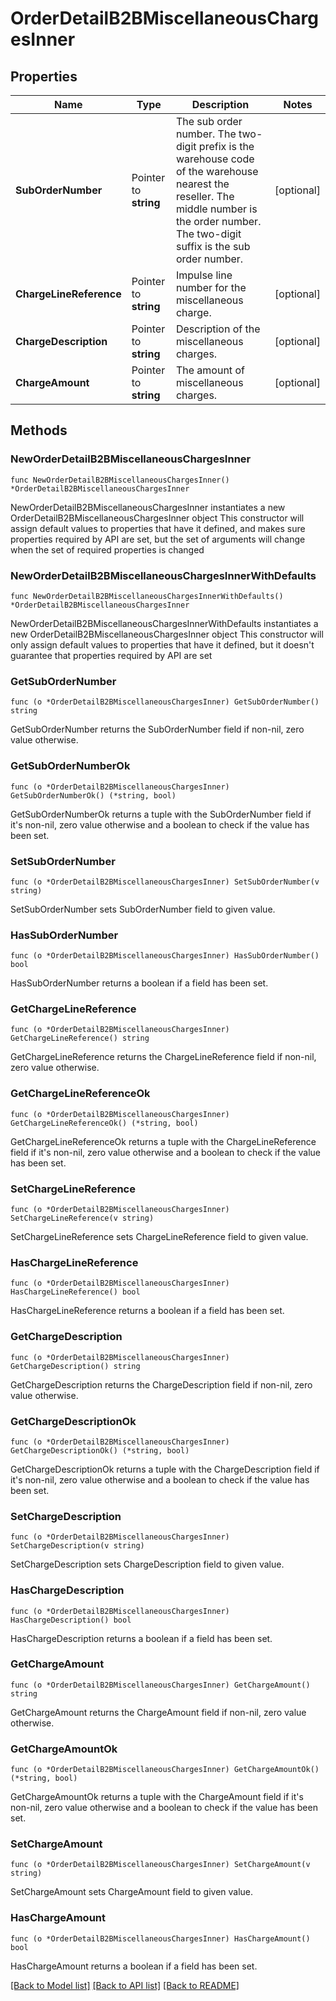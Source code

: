 # OrderDetailB2BMiscellaneousChargesInner

## Properties

Name | Type | Description | Notes
------------ | ------------- | ------------- | -------------
**SubOrderNumber** | Pointer to **string** | The sub order number. The two-digit prefix is the warehouse code of the warehouse nearest the reseller. The middle number is the order number. The two-digit suffix is the sub order number. | [optional] 
**ChargeLineReference** | Pointer to **string** | Impulse line number for the miscellaneous charge. | [optional] 
**ChargeDescription** | Pointer to **string** | Description of the miscellaneous charges. | [optional] 
**ChargeAmount** | Pointer to **string** | The amount of miscellaneous charges. | [optional] 

## Methods

### NewOrderDetailB2BMiscellaneousChargesInner

`func NewOrderDetailB2BMiscellaneousChargesInner() *OrderDetailB2BMiscellaneousChargesInner`

NewOrderDetailB2BMiscellaneousChargesInner instantiates a new OrderDetailB2BMiscellaneousChargesInner object
This constructor will assign default values to properties that have it defined,
and makes sure properties required by API are set, but the set of arguments
will change when the set of required properties is changed

### NewOrderDetailB2BMiscellaneousChargesInnerWithDefaults

`func NewOrderDetailB2BMiscellaneousChargesInnerWithDefaults() *OrderDetailB2BMiscellaneousChargesInner`

NewOrderDetailB2BMiscellaneousChargesInnerWithDefaults instantiates a new OrderDetailB2BMiscellaneousChargesInner object
This constructor will only assign default values to properties that have it defined,
but it doesn't guarantee that properties required by API are set

### GetSubOrderNumber

`func (o *OrderDetailB2BMiscellaneousChargesInner) GetSubOrderNumber() string`

GetSubOrderNumber returns the SubOrderNumber field if non-nil, zero value otherwise.

### GetSubOrderNumberOk

`func (o *OrderDetailB2BMiscellaneousChargesInner) GetSubOrderNumberOk() (*string, bool)`

GetSubOrderNumberOk returns a tuple with the SubOrderNumber field if it's non-nil, zero value otherwise
and a boolean to check if the value has been set.

### SetSubOrderNumber

`func (o *OrderDetailB2BMiscellaneousChargesInner) SetSubOrderNumber(v string)`

SetSubOrderNumber sets SubOrderNumber field to given value.

### HasSubOrderNumber

`func (o *OrderDetailB2BMiscellaneousChargesInner) HasSubOrderNumber() bool`

HasSubOrderNumber returns a boolean if a field has been set.

### GetChargeLineReference

`func (o *OrderDetailB2BMiscellaneousChargesInner) GetChargeLineReference() string`

GetChargeLineReference returns the ChargeLineReference field if non-nil, zero value otherwise.

### GetChargeLineReferenceOk

`func (o *OrderDetailB2BMiscellaneousChargesInner) GetChargeLineReferenceOk() (*string, bool)`

GetChargeLineReferenceOk returns a tuple with the ChargeLineReference field if it's non-nil, zero value otherwise
and a boolean to check if the value has been set.

### SetChargeLineReference

`func (o *OrderDetailB2BMiscellaneousChargesInner) SetChargeLineReference(v string)`

SetChargeLineReference sets ChargeLineReference field to given value.

### HasChargeLineReference

`func (o *OrderDetailB2BMiscellaneousChargesInner) HasChargeLineReference() bool`

HasChargeLineReference returns a boolean if a field has been set.

### GetChargeDescription

`func (o *OrderDetailB2BMiscellaneousChargesInner) GetChargeDescription() string`

GetChargeDescription returns the ChargeDescription field if non-nil, zero value otherwise.

### GetChargeDescriptionOk

`func (o *OrderDetailB2BMiscellaneousChargesInner) GetChargeDescriptionOk() (*string, bool)`

GetChargeDescriptionOk returns a tuple with the ChargeDescription field if it's non-nil, zero value otherwise
and a boolean to check if the value has been set.

### SetChargeDescription

`func (o *OrderDetailB2BMiscellaneousChargesInner) SetChargeDescription(v string)`

SetChargeDescription sets ChargeDescription field to given value.

### HasChargeDescription

`func (o *OrderDetailB2BMiscellaneousChargesInner) HasChargeDescription() bool`

HasChargeDescription returns a boolean if a field has been set.

### GetChargeAmount

`func (o *OrderDetailB2BMiscellaneousChargesInner) GetChargeAmount() string`

GetChargeAmount returns the ChargeAmount field if non-nil, zero value otherwise.

### GetChargeAmountOk

`func (o *OrderDetailB2BMiscellaneousChargesInner) GetChargeAmountOk() (*string, bool)`

GetChargeAmountOk returns a tuple with the ChargeAmount field if it's non-nil, zero value otherwise
and a boolean to check if the value has been set.

### SetChargeAmount

`func (o *OrderDetailB2BMiscellaneousChargesInner) SetChargeAmount(v string)`

SetChargeAmount sets ChargeAmount field to given value.

### HasChargeAmount

`func (o *OrderDetailB2BMiscellaneousChargesInner) HasChargeAmount() bool`

HasChargeAmount returns a boolean if a field has been set.


[[Back to Model list]](../README.md#documentation-for-models) [[Back to API list]](../README.md#documentation-for-api-endpoints) [[Back to README]](../README.md)


